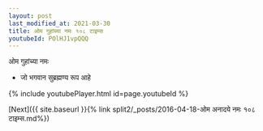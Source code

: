 ```yaml
---
layout: post
last_modified_at: 2021-03-30
title: ओम गुहांच्या नमः १०८ टाइम्स
youtubeId: POlHJ1vpQQQ
---
```

 
 
 ओम गुहांच्या नमः  
 
 -  जो भगवान सुब्रह्मण्य रूप आहे 
 
  
 
  
 
 
 
 
 
 


{% include youtubePlayer.html id=page.youtubeId %}
 
[Next]({{ site.baseurl }}{% link  split2/_posts/2016-04-18-ओम अनादये नमः १०८ टाइम्स.md%})
 
